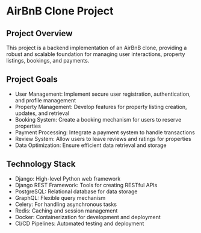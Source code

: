 # AirBnB Clone Project

## Project Overview

This project is a backend implementation of an AirBnB clone, providing a robust and scalable foundation for managing user interactions, property listings, bookings, and payments.

## Project Goals

- User Management: Implement secure user registration, authentication, and profile management
- Property Management: Develop features for property listing creation, updates, and retrieval
- Booking System: Create a booking mechanism for users to reserve properties
- Payment Processing: Integrate a payment system to handle transactions
- Review System: Allow users to leave reviews and ratings for properties
- Data Optimization: Ensure efficient data retrieval and storage

## Technology Stack

- Django: High-level Python web framework
- Django REST Framework: Tools for creating RESTful APIs
- PostgreSQL: Relational database for data storage
- GraphQL: Flexible query mechanism
- Celery: For handling asynchronous tasks
- Redis: Caching and session management
- Docker: Containerization for development and deployment
- CI/CD Pipelines: Automated testing and deployment
